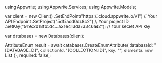 using Appwrite;
using Appwrite.Services;
using Appwrite.Models;

var client = new Client()
    .SetEndPoint("https://<REGION>.cloud.appwrite.io/v1") // Your API Endpoint
    .SetProject("5df5acd0d48c2") // Your project ID
    .SetKey("919c2d18fb5d4...a2ae413da83346ad2"); // Your secret API key

var databases = new Databases(client);

AttributeEnum result = await databases.CreateEnumAttribute(
    databaseId: "[DATABASE_ID]",
    collectionId: "[COLLECTION_ID]",
    key: "",
    elements: new List<string> {},
    required: false);